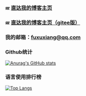### <img src="https://fuxx-1.gitee.io/files/img/Logo.png" alt="网站Logo" width="14" height="14" align="bottom" /> [直达我的博客主页](https://fuxx-1.github.io/)  
### <img src="https://fuxx-1.gitee.io/files/img/Logo.png" alt="网站Logo" width="14" height="14" align="bottom" /> [直达我的博客主页（gitee版）](https://fuxx-1.gitee.io/)  
### 我的邮箱：[fuxuxiang@qq.com](http://mail.qq.com/cgi-bin/qm_share?t=qm_mailme&email=NVNATUBNXFRbUnVERBtWWlg)
### Github统计  
[![Anurag's GitHub stats](https://github-readme-stats.vercel.app/api?username=fuxx-1&show_icons=true&theme=vue)](https://github.com/anuraghazra/github-readme-stats)  
### 语言使用排行榜  
[![Top Langs](https://github-readme-stats.vercel.app/api/top-langs/?username=fuxx-1&layout=demo)](https://github.com/anuraghazra/github-readme-stats)  



<!--
**Fuxx-1/fuxx-1** is a ✨ _special_ ✨ repository because its `README.md` (this file) appears on your GitHub profile.

Here are some ideas to get you started:

- 🔭 I’m currently working on ...
- 🌱 I’m currently learning ...
- 👯 I’m looking to collaborate on ...
- 🤔 I’m looking for help with ...
- 💬 Ask me about ...
- 📫 How to reach me: ...
- 😄 Pronouns: ...
- ⚡ Fun fact: ...
-->
